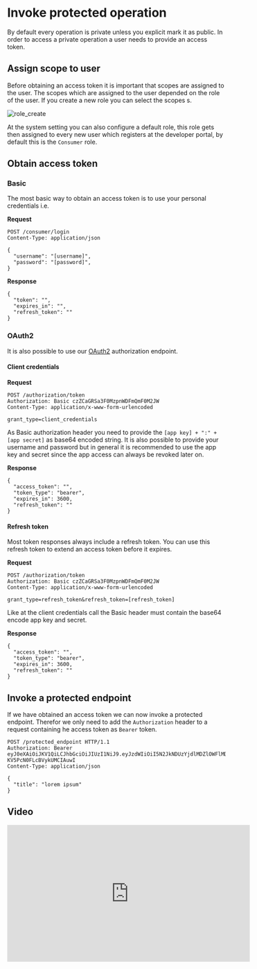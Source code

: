 
# Invoke protected operation

By default every operation is private unless you explicit mark it as public. In order to access a private operation a
user needs to provide an access token.

## Assign scope to user

Before obtaining an access token it is important that scopes are assigned to the user. The scopes which are assigned to
the user depended on the role of the user. If you create a new role you can select the scopes s.

![role_create](/img/use_cases/spa_backend/role_create.png)

At the system setting you can also configure a default role, this role gets then assigned to every new user which
registers at the developer portal, by default this is the `Consumer` role.

## Obtain access token

### Basic

The most basic way to obtain an access token is to use your personal credentials i.e.

__Request__

```
POST /consumer/login
Content-Type: application/json

{
  "username": "[username]",
  "password": "[password]",
}
```

__Response__

```
{
  "token": "",
  "expires_in": "",
  "refresh_token": ""
}
```

### OAuth2

It is also possible to use our [OAuth2](https://datatracker.ietf.org/doc/html/rfc6749) authorization endpoint.

#### Client credentials

__Request__

```
POST /authorization/token
Authorization: Basic czZCaGRSa3F0MzpnWDFmQmF0M2JW
Content-Type: application/x-www-form-urlencoded

grant_type=client_credentials
```

As Basic authorization header you need to provide the `[app key] + ":" + [app secret]` as base64 encoded string. It is
also possible to provide your username and password but in general it is recommended to use the app key and secret since
the app access can always be revoked later on.

__Response__

```
{
  "access_token": "",
  "token_type": "bearer",
  "expires_in": 3600,
  "refresh_token": ""
}
```

#### Refresh token

Most token responses always include a refresh token. You can use this refresh token to extend an access token before it
expires.

__Request__

```
POST /authorization/token
Authorization: Basic czZCaGRSa3F0MzpnWDFmQmF0M2JW
Content-Type: application/x-www-form-urlencoded

grant_type=refresh_token&refresh_token=[refresh_token]
```

Like at the client credentials call the Basic header must contain the base64 encode app key and secret.

__Response__

```
{
  "access_token": "",
  "token_type": "bearer",
  "expires_in": 3600,
  "refresh_token": ""
}
```

## Invoke a protected endpoint

If we have obtained an access token we can now invoke a protected endpoint. Therefor we only need to add the
`Authorization` header to a request containing he access token as `Bearer` token.

```
POST /protected_endpoint HTTP/1.1
Authorization: Bearer eyJ0eXAiOiJKV1QiLCJhbGciOiJIUzI1NiJ9.eyJzdWIiOiI5N2JkNDUzYjdlMDZlOWFlMDQxNi00YmY2MWFiYjg4MDJjZmRmOWZmN2UyNDg4OTNmNzYyYmU5Njc5MGUzYTk4NDQ3MDEtYjNkYTk1MDYyNCIsImlhdCI6MTQ5MTE2NzIzNiwiZXhwIjoxNDkxMTcwODM2LCJuYW1lIjoidGVzdCJ9.T49Af5wnPIFYbPer3rOn-KV5PcN0FLcBVykUMCIAuwI
Content-Type: application/json

{
  "title": "lorem ipsum"
}
```

## Video

<iframe width="560" height="315" src="https://www.youtube.com/embed/DkZAB9FHack" title="YouTube video player" frameborder="0" allow="accelerometer; autoplay; clipboard-write; encrypted-media; gyroscope; picture-in-picture" allowfullscreen></iframe>
